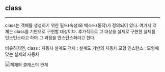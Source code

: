 ## class
---
class는 객체를 생성하기 위한 필드(속성)와 메소드(동작)가 정의되어 있다. 여기서 객체는 class를 기반으로 구현할 대상이다. 추가적으로 그 대상을 실제로 구현한 실체를 인스턴스라고 하며 그 과정을 인스턴스화라고 한다.


비유하자면,
class : 자동차 설계도
객체 : 설계도 기반의 자동차 모형
인스턴스 : 모형에 맞는 실제의 자동차

![객체와 클래스의 관계](http://cfile6.uf.tistory.com/image/226A973B571BF6892CF299)
